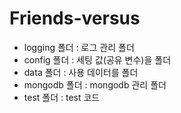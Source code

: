 # Friends-versus
- logging 폴더 : 로그 관리 폴더    
- config 폴더 : 세팅 값(공유 변수)을 폴더    
- data 폴더 : 사용 데이터를 폴더    
- mongodb 폴더 : mongodb 관리 폴더     
- test 폴더 : test 코드 